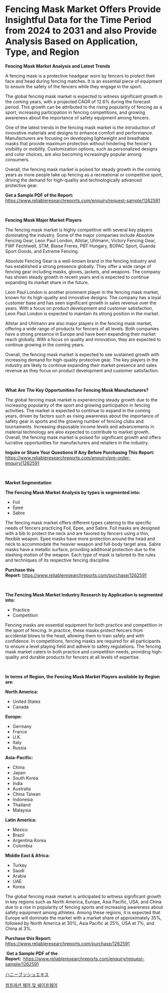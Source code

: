 <p><h1>Fencing Mask Market Offers Provide Insightful Data for the Time Period from 2024 to 2031 and also Provide Analysis Based on Application, Type, and Region</h1></p><p><strong>Fencing Mask Market Analysis and Latest Trends</strong></p>
<p><p>A fencing mask is a protective headgear worn by fencers to protect their face and head during fencing matches. It is an essential piece of equipment to ensure the safety of the fencers while they engage in the sport.</p><p>The global fencing mask market is expected to witness significant growth in the coming years, with a projected CAGR of 12.6% during the forecast period. This growth can be attributed to the rising popularity of fencing as a sport, increasing participation in fencing competitions, and growing awareness about the importance of safety equipment among fencers.</p><p>One of the latest trends in the fencing mask market is the introduction of innovative materials and designs to enhance comfort and performance. Manufacturers are focusing on developing lightweight and breathable masks that provide maximum protection without hindering the fencer's visibility or mobility. Customization options, such as personalized designs and color choices, are also becoming increasingly popular among consumers.</p><p>Overall, the fencing mask market is poised for steady growth in the coming years as more people take up fencing as a recreational or competitive sport, driving the demand for high-quality and technologically advanced protective gear.</p></p>
<p><strong>Get a Sample PDF of the Report:&nbsp;</strong> <a href="https://www.reliableresearchreports.com/enquiry/request-sample/1262591">https://www.reliableresearchreports.com/enquiry/request-sample/1262591</a></p>
<p>&nbsp;</p>
<p><strong>Fencing Mask Major Market Players</strong></p>
<p><p>The fencing mask market is highly competitive with several key players dominating the industry. Some of the major companies include Absolute Fencing Gear, Leon Paul London, Allstar, Uhlmann, Victory Fencing Gear, FWF Fechtwelt, STM, Blaise Freres, PBT Hungary, BOPAC Sport, Guanda Sport Goods, and Extreme Fencing.</p><p>Absolute Fencing Gear is a well-known brand in the fencing industry and has established a strong presence globally. They offer a wide range of fencing gear including masks, gloves, jackets, and weapons. The company has shown steady growth in recent years and is expected to continue expanding its market share in the future.</p><p>Leon Paul London is another prominent player in the fencing mask market, known for its high-quality and innovative designs. The company has a loyal customer base and has seen significant growth in sales revenue over the years. With a focus on product development and customer satisfaction, Leon Paul London is expected to maintain its strong position in the market.</p><p>Allstar and Uhlmann are also major players in the fencing mask market, offering a wide range of products for fencers of all levels. Both companies have a strong presence in Europe and have been expanding their market reach globally. With a focus on quality and innovation, they are expected to continue growing in the coming years.</p><p>Overall, the fencing mask market is expected to see sustained growth with increasing demand for high-quality protective gear. The key players in the industry are likely to continue expanding their market presence and sales revenue as they focus on product development and customer satisfaction.</p></p>
<p>&nbsp;</p>
<p><strong>What Are The Key Opportunities For Fencing Mask Manufacturers?</strong></p>
<p><p>The global fencing mask market is experiencing steady growth due to the increasing popularity of the sport and growing participation in fencing activities. The market is expected to continue to expand in the coming years, driven by factors such as rising awareness about the importance of safety gear in sports and the growing number of fencing clubs and tournaments. Increasing disposable income levels and advancements in material technology are also expected to contribute to market growth. Overall, the fencing mask market is poised for significant growth and offers lucrative opportunities for manufacturers and retailers in the industry.</p></p>
<p><strong>Inquire or Share Your Questions If Any Before Purchasing This Report:</strong> <a href="https://www.reliableresearchreports.com/enquiry/pre-order-enquiry/1262591">https://www.reliableresearchreports.com/enquiry/pre-order-enquiry/1262591</a></p>
<p>&nbsp;</p>
<p><strong>Market Segmentation</strong></p>
<p><strong>The Fencing Mask Market Analysis by types is segmented into:</strong></p>
<p><ul><li>Foil</li><li>Epee</li><li>Sabre</li></ul></p>
<p><p>The fencing mask market offers different types catering to the specific needs of fencers practicing Foil, Epee, and Sabre. Foil masks are designed with a bib to protect the neck and are favored by fencers using a thin, flexible weapon. Epee masks have more protection around the head and neck to accommodate the heavier weapon and full-body target area. Sabre masks have a metallic surface, providing additional protection due to the slashing motion of the weapon. Each type of mask is tailored to the rules and techniques of its respective fencing discipline.</p></p>
<p><strong>Purchase this Report:&nbsp;</strong><a href="https://www.reliableresearchreports.com/purchase/1262591">https://www.reliableresearchreports.com/purchase/1262591</a></p>
<p>&nbsp;</p>
<p><strong>The Fencing Mask Market Industry Research by Application is segmented into:</strong></p>
<p><ul><li>Practice</li><li>Competition</li></ul></p>
<p><p>Fencing masks are essential equipment for both practice and competition in the sport of fencing. In practice, these masks protect fencers from accidental blows to the head, allowing them to train safely and with confidence. In competitions, fencing masks are required for all participants to ensure a level playing field and adhere to safety regulations. The fencing mask market caters to both practice and competition needs, providing high-quality and durable products for fencers at all levels of expertise.</p></p>
<p>&nbsp;</p>
<p><strong>In terms of Region, the Fencing Mask Market Players available by Region are:</strong></p>
<p>
    <p> <strong> North America: </strong>
        <ul>
            <li>United States</li>
            <li>Canada</li>
        </ul>
        </p> 
    <p> <strong> Europe: </strong>
        <ul>
            <li>Germany</li>
            <li>France</li>
            <li>U.K.</li>
            <li>Italy</li>
            <li>Russia</li>
        </ul>
        </p> 
    <p> <strong> Asia-Pacific: </strong>
        <ul>
            <li>China</li>
            <li>Japan</li>
            <li>South Korea</li>
            <li>India</li>
            <li>Australia</li>
            <li>China Taiwan</li>
            <li>Indonesia</li>
            <li>Thailand</li>
            <li>Malaysia</li>
        </ul>
        </p> 
    <p> <strong> Latin America: </strong>
        <ul>
            <li>Mexico</li>
            <li>Brazil</li>
            <li>Argentina Korea</li>
            <li>Colombia</li>
        </ul>
        </p> 
    <p> <strong> Middle East & Africa: </strong>
        <ul>
            <li>Turkey</li>
            <li>Saudi</li>
            <li>Arabia</li>
            <li>UAE</li>
            <li>Korea</li>
        </ul>
    </p>
    </p>
<p><p>The global fencing mask market is anticipated to witness significant growth in key regions such as North America, Europe, Asia Pacific, USA, and China due to a rise in popularity of fencing sports and increasing awareness about safety equipment among athletes. Among these regions, it is expected that Europe will dominate the market with a market share of approximately 35%, followed by North America at 30%, Asia Pacific at 25%, USA at 7%, and China at 3%.</p></p>
<p><strong>Purchase this Report: </strong><a href="https://www.reliableresearchreports.com/purchase/1262591">https://www.reliableresearchreports.com/purchase/1262591</a></p>
<p>&nbsp;<strong>Get a Sample PDF of the Report:&nbsp;&nbsp;</strong><a href="https://www.reliableresearchreports.com/enquiry/request-sample/1262591">https://www.reliableresearchreports.com/enquiry/request-sample/1262591</a></p>
<p><strong></strong></p>
<p><p><a href="https://github.com/mreklxf44233/Market-Research-Report-List-1/blob/main/96002557259.md">ハニーブッシュエキス</a></p><p><a href="https://medium.com/@christianlarkinus/%EC%95%95%EC%B6%95-%EC%9D%98%EB%A5%98-%EB%B0%8F-%EC%89%90%EC%9D%B4%ED%94%84%EC%9B%A8%EC%96%B4-%EC%8B%9C%EC%9E%A5-%EA%B7%9C%EB%AA%A8-cagr-2024-2030%EB%85%84-%ED%8A%B8%EB%A0%8C%EB%93%9C-544f755ea260">컴프레션 웨어 및 쉐이프웨어</a></p></p>